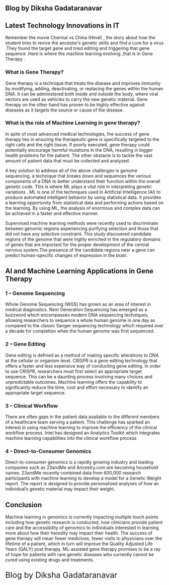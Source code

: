 <html lang ="en">
<head> 
 <h2>Blog by Diksha Gadataranavar</h2>
 <strong><h2>Latest Technology Innovations in IT</h2> </strong>
<meta charset="utf-8">
  <meta name="viewport" content="width=device-width, initial-scale=1">
  <link rel="stylesheet" href="https://maxcdn.bootstrapcdn.com/bootstrap/3.4.1/css/bootstrap.min.css"
   src="https://ajax.googleapis.com/ajax/libs/jquery/3.5.1/jquery.min.js"
   src="https://maxcdn.bootstrapcdn.com/bootstrap/3.4.1/js/bootstrap.min.js"/>


</head>
<body>
<p >Remember the movie Chennai  vs China (Hindi) , the story about how the student tries to revive the ancestor’s genetic skills and find a cure for a virus .They found the target gene  and tried editing and triggering that gene sequence .Here is where the machine learning  evolving ,that is in Gene Therapy .</p>

<h3>What is Gene Therapy?</h3>

<p class="font">Gene therapy is a technique that treats the disease and improves immunity by modifying, adding, deactivating, or replacing the genes within the human DNA. It can be administered both inside and outside the body, where viral vectors are used as vehicles to carry the new genetic material. Gene therapy on the other hand has proven to be highly effective against diseases as it targets the source or cause of the disease. </p>

<h3>What is the role of Machine Learning in gene therapy?</h3>

<p class="font">In spite of most advanced medical technologies, the success of gene therapy lies in ensuring the therapeutic gene is specifically targeted to the right cells and the right tissue. If poorly executed, gene therapy could potentially encourage harmful mutations in the DNA, resulting in bigger health problems for the patient.  The other obstacle is to tackle the vast amount of patient data that must be collected and analyzed.</p>

<p class="font">A key solution to address all of the above challenges is genome sequencing, a technique that breaks down and sequences the various components of a DNA to better understand their function within the overall genetic code. 
This is where  ML  plays a vital role in interpreting genetic variations .  ML is one of the techniques used in Artificial Intelligence (AI) to produce automated intelligent behavior by using statistical data. It provides a learning opportunity from statistical data and performing actions based on the learning. By using ML, the analysis of enormous and complex data can be achieved in a faster and effective manner.</p>

<p class="font">Supervised machine learning methods were recently used to discriminate between genomic regions experiencing purifying selection and those that did not have any selective constraint. This study discovered candidate regions of the genome that were highly enriched in the regulatory domains of genes that are important for the proper development of the central nervous system.The presence of the candidate regions near a gene can predict human-specific changes of expression in the brain.</p>

<h2>AI and Machine Learning Applications in Gene Therapy</h2>

<h3>1 – Genome Sequencing </h3>

<p class="font">Whole Genome  Sequencing (WGS) has grown as an area of interest in medical diagnostics. Next Generation Sequencing has emerged as a buzzword which encompasses modern  DNA sequencing techniques, allowing researchers to sequence a whole human genome in one day as compared to the classic Sanger sequencing technology which required over a decade for completion when the human genome was first sequenced.<p>

<h3>2 – Gene Editing</h3>
<p class="font">
Gene editing is defined as a method of making specific alterations to DNA at the cellular or organism level. CRISPR is a gene editing technology that offers a faster and less expensive way of conducting gene editing. In order to use CRISPR, researchers must first select an appropriate  target sequence. This can be a daunting process involving many choices and unpredictable outcomes. Machine learning offers the capability to significantly reduce the time, cost and effort necessary to identify an appropriate target sequence.</p>

<h3>3 – Clinical Workflow</h3>
<p class="font">
There are often gaps in the patient data available to the different members of a healthcare team serving a patient. This challenge has sparked an interest in using machine learning to improve the efficiency of the clinical workflow process. Intel has designed an Analytics Toolkit which integrates machine learning capabilities into the clinical workflow process</p>
 
  

<h3>4 – Direct-to-Consumer Genomics</h3>
<p class="font">
Direct-to-consumer genomics is a rapidly growing industry and leading companies such as 23andMe and Ancestry.com are becoming household names. 23andMe recently combined data from 600,000 research participants with machine learning to develop a model for a Genetic Weight report. The report is designed to provide personalized analyses of how an individual’s genetic material may impact their weight.</p>

<h2>Conclusion</h2>

<p class="font" >
Machine learning in genomics is currently impacting multiple touch points including how genetic research is conducted, how clinicians provide patient care and the accessibility of genomics to individuals interested in learning more about how their heredity may impact their health.
The success of gene therapy will mean fewer medicines, fewer visits to physicians over the lifetime of a patient, which in turn will improve the Quality Adjusted Life Years (QALY) post therapy. ML-assisted gene therapy promises to be a ray of hope for patients with rare genetic diseases who currently cannot be cured using existing drugs and treatments. </p>
 <p style="align:center ; font-size:25px;"> Blog by Diksha Gadataranavar </p>
</body>
</html>
